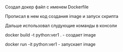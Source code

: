 Создал докер файл с именем Dockerfile

Прописал в нем код создания image и запуск скрипта

Дальше использовал слудующие команды в консоли

docker build -t python:ver1 .    - создает image

docker run -it python:ver1    - запускает image 

